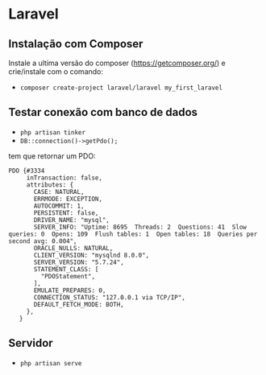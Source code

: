 # Laravel

## Instalação com Composer
Instale a ultima versão do composer (https://getcomposer.org/) e crie/instale com o comando:
* `composer create-project laravel/laravel my_first_laravel`

## Testar conexão com banco de dados
* `php artisan tinker`
* `DB::connection()->getPdo();`

tem que retornar um PDO:

```
PDO {#3334
     inTransaction: false,
     attributes: {
       CASE: NATURAL,
       ERRMODE: EXCEPTION,
       AUTOCOMMIT: 1,
       PERSISTENT: false,
       DRIVER_NAME: "mysql",
       SERVER_INFO: "Uptime: 8695  Threads: 2  Questions: 41  Slow queries: 0  Opens: 109  Flush tables: 1  Open tables: 18  Queries per second avg: 0.004",
       ORACLE_NULLS: NATURAL,
       CLIENT_VERSION: "mysqlnd 8.0.0",
       SERVER_VERSION: "5.7.24",
       STATEMENT_CLASS: [
         "PDOStatement",
       ],
       EMULATE_PREPARES: 0,
       CONNECTION_STATUS: "127.0.0.1 via TCP/IP",
       DEFAULT_FETCH_MODE: BOTH,
     },
   }
   ```
## Servidor
* `php artisan serve`
